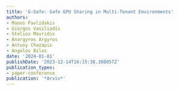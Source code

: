 ```yaml
---
title: 'G-Safe: Safe GPU Sharing in Multi-Tenant Environments'
authors:
- Manos Pavlidakis
- Giorgos Vasiliadis
- Stelios Mavridis
- Anargyros Argyros
- Antony Chazapis
- Angelos Bilas
date: '2024-01-01'
publishDate: '2023-12-14T16:15:38.388057Z'
publication_types:
- paper-conference
publication: '*Arxiv*'
---
```

